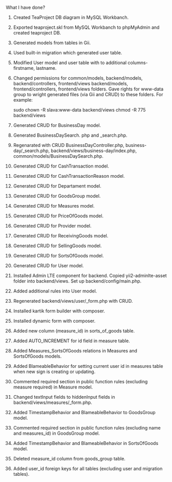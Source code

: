 What I have done?

1.  Created TeaProject DB diagram in MySQL Workbanch.
2.  Exported teaproject.skl from MySQL Workbanch to phpMyAdmin and 
    created teaproject DB.
3.  Generated models from tables in Gii.
4.  Used built-in migration which generated user table.
5.  Modified User model and user table with to additional columns-
    firstname, lastname.
6.  Changed permissions for common/models, backend/models,
    backend/controllers, frontend/views backend/models, 
    frontend/controllers, frontend/views folders. Gave rights for 
    www-data group to wright generated files (via Gii and CRUD) to these 
    folders. For example:
   
    sudo chown -R slava:www-data backend/views
    chmod -R 775 backend/views 
   
7.  Generated CRUD for BusinessDay model.
8.  Generated BusinessDaySearch. php and _search.php.
9.  Regenarated with CRUD BusinessDayController.php, 
    business-day/_search.php, backend/views/business-day/index.php,
    common/models/BusinessDaySearch.php.
10. Generated CRUD for CashTransaction model.
11. Generated CRUD for CashTransactionReason model.
12. Generated CRUD for Departament model.
13. Generated CRUD for GoodsGroup model.
14. Generated CRUD for Measures model.
15. Generated CRUD for PriceOfGoods model.
16. Generated CRUD for Provider model.
17. Generated CRUD for ReceivingGoods model.
18. Generated CRUD for SellingGoods model.
19. Generated CRUD for SortsOfGoods model.
20. Generated CRUD for User model.
21. Installed Admin LTE component for backend. 
    Copied yii2-adminlte-asset folder into backend/views.
    Set up backend/config/main.php.
22. Added additional rules into User model.
23. Regenerated backend/views/user/_form.php with CRUD.
24. Installed kartik form builder with composer. 
25. Installed dynamic form with composer.   
26. Added new column (measure_id) in sorts_of_goods table. 
27. Added AUTO_INCREMENT for id field in measure table.
28. Added Measures_SortsOfGoods relations in Measures and SortsOfGoods models.
29. Added BlameableBehavior for setting current user id in measures table when new sign is creating or updating.
30. Commented required section in public function rules (excluding measure required) in Measure model.
31. Changed textInput fields to hiddenInput fields in backend/views/measures/_form.php.
32. Added TimestampBehavior and BlameableBehavior to GoodsGroup model.
33. Commented required section in public function rules (excluding name and measures_id) in GoodsGroup model.
34. Added TimestampBehavior and BlameableBehavior in SortsOfGoods model.
35. Deleted measure_id column from goods_group table.
36. Added user_id foreign keys for all tables (excluding user and migration tables).


